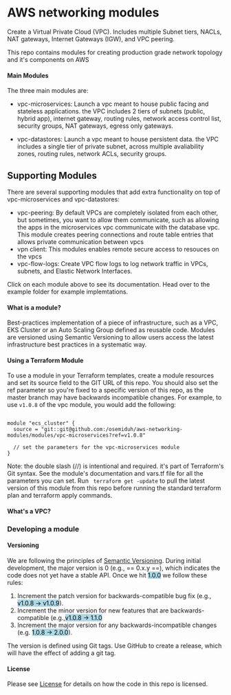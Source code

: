 # AWS networking modules
Create a Virtual Private Cloud (VPC). Includes multiple Subnet tiers, NACLs, NAT gateways, Internet Gateways (IGW), and VPC peering.

This repo contains modules for creating production grade network topology and it's components on AWS

#### Main Modules
The three main modules are:

* vpc-microservices: Launch a vpc meant to house public facing and stateless applications. the VPC includes 2 tiers of subnets (public, hybrid app), internet gateway, routing rules, network access control list, security groups, NAT gateways, egress only gateways.

* vpc-datastores: Launch a vpc meant to house persistent data. the VPC includes a single tier of private subnet, across multiple avaliability zones, routing rules, network ACLs, security groups.


## Supporting Modules
There are several supporting modules that add extra functionality on top of vpc-microservices and vpc-datastores:

* vpc-peering: By default VPCs are completely isolated from each other, but sometimes, you want to allow them communicate, such as allowing the apps in the microservices vpc communicate with the database vpc. This module creates peering connections and route table entries that allows private communication between vpcs
* vpn client: This modules enables remote secure access to resouces on the vpcs
* vpc-flow-logs: Create VPC flow logs to log network traffic in VPCs, subnets, and Elastic Network Interfaces.

Click on each module above to see its documentation. Head over to the example folder for example implemtations.

#### What is a module?
Best-practices implementation of a piece of infrastructure, such as a VPC, EKS Cluster or an Auto Scaling Group defined as reusable code. Modules are versioned using Semantic Versioning to allow users access the latest infrastructure best practices in a systematic way.

#### Using a Terraform Module
To use a module in your Terraform templates, create a module resources and set its source field to the GIT URL of this repo. You should also set the ref parameter so you're fixed to a specific version of this repo, as the master branch may have backwards incompatible changes. For example, to use <code>v1.0.8</code> of the vpc module, you would add the following:

```

module "ecs_cluster" {
  source = "git::git@github.com:/osemiduh/aws-networking-modules/modules/vpc-microservices?ref=v1.0.8"

  // set the parameters for the vpc-microservices module
} 

```

Note: the double slash (//) is intentional and required. it's part of Terraform's Git syntax. See the module's documentation and vars.tf file for all the parameters you can set. Run ` terraform get -update` to pull the latest version of this module from this repo before running the standard terraform plan and terraform apply commands.

#### What's a VPC?

### Developing a module

#### Versioning
We are following the principles of [Semantic Versioning](https://semver.org/). During initial development, the major version is 0 (e.g., == 0.x.y ==), which indicates the code does not yet have a stable API. Once we hit <mark style="background-color: lightblue">1.0.0</mark> we follow these rules:
1. Increment the patch version for backwards-compatible bug fix (e.g., <mark style="background-color: lightblue">v1.0.8 -> v1.0.9</mark>).
2. Increment the minor version for new features that are backwards-compatible (e.g.,<mark style="background-color: lightblue">v1.0.8 -> 1.1.0</mark>
3. Increment the major version for any backwards-incompatible changes (e.g. <mark style="background-color: lightblue">1.0.8 -> 2.0.0</mark>).

The version is defined using Git tags. Use GitHub to create a release, which will have the effect of adding a git tag.


#### License
Please see [License](https://github.com/osemiduh/aws-networking-modules/blob/main/LICENSE) for details on how the code in this repo is licensed.
